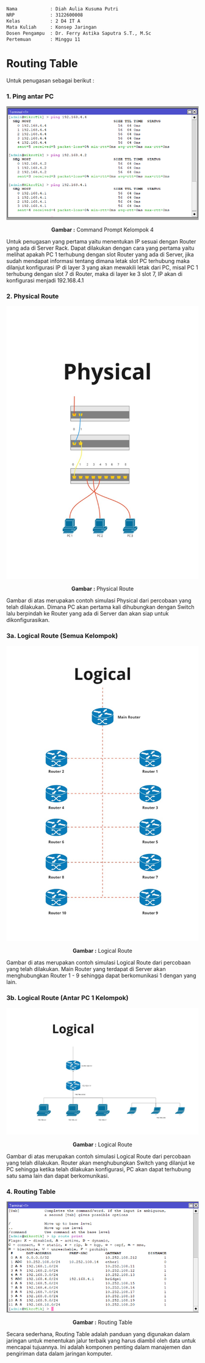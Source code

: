     Nama            : Diah Aulia Kusuma Putri
    NRP             : 3122600008
    Kelas           : 2 D4 IT A
    Mata Kuliah     : Konsep Jaringan
    Dosen Pengampu  : Dr. Ferry Astika Saputra S.T., M.Sc
    Pertemuan       : Minggu 11

# Routing Table

Untuk penugasan sebagai berikut :

### **1. Ping antar PC**

<div align="center">
<img src="./assets/pingPcKePc.png">
<p><strong>Gambar :</strong> Command Prompt Kelompok 4</p>
</div>
    
Untuk penugasan yang pertama yaitu menentukan IP sesuai dengan Router yang ada di Server Rack. Dapat dilakukan dengan cara yang pertama yaitu melihat apakah PC 1 terhubung dengan slot Router yang ada di Server, jika sudah mendapat informasi tentang dimana letak slot PC terhubung maka dilanjut konfigurasi IP di layer 3 yang akan mewakili letak dari PC, misal PC 1 terhubung dengan slot 7 di Router, maka di layer ke 3 slot 7, IP akan di konfigurasi menjadi 192.168.4.1

### **2. Physical Route**

<div align="center">
<img src="./assets/physical.jpeg">
<p><strong>Gambar :</strong> Physical Route</p>
</div>
    
Gambar di atas merupakan contoh simulasi Physical dari percobaan yang telah dilakukan. Dimana PC akan pertama kali dihubungkan dengan Switch lalu berpindah ke Router yang ada di Server dan akan siap untuk dikonfigurasikan.

### **3a. Logical Route (Semua Kelompok)**

<div align="center">
<img src="./assets/logicalRouterKeRouter.jpeg">
<p><strong>Gambar :</strong> Logical Route</p>
</div>

Gambar di atas merupakan contoh simulasi Logical Route dari percobaan yang telah dilakukan. Main Router yang terdapat di Server akan menghubungkan Router 1 - 9 sehingga dapat berkomunikasi 1 dengan yang lain.

### **3b. Logical Route (Antar PC 1 Kelompok)**

<div align="center">
<img src="./assets/logicalRouterKePc.jpeg">
<p><strong>Gambar :</strong> Logical Route</p>
</div>

Gambar di atas merupakan contoh simulasi Logical Route dari percobaan yang telah dilakukan. Router akan menghubungkan Switch yang dilanjut ke PC sehingga ketika telah dilakukan konfigurasi, PC akan dapat terhubung satu sama lain dan dapat berkomunikasi.

### **4. Routing Table**

<div align="center">
<img src="./assets/ipRoutePrint.png">
<p><strong>Gambar :</strong> Routing Table</p>
</div>

Secara sederhana, Routing Table adalah panduan yang digunakan dalam jaringan untuk menentukan jalur terbaik yang harus diambil oleh data untuk mencapai tujuannya. Ini adalah komponen penting dalam manajemen dan pengiriman data dalam jaringan komputer.

